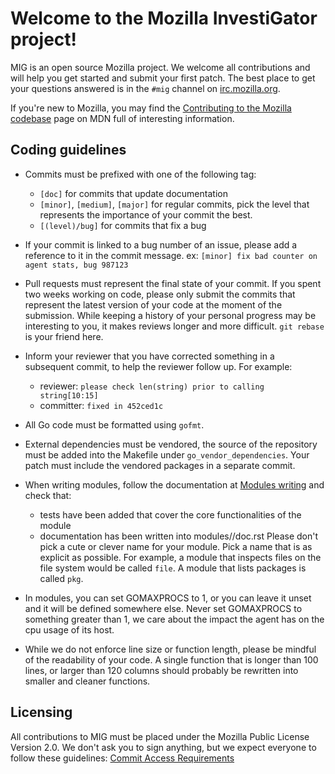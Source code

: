 # Welcome to the Mozilla InvestiGator project!

MIG is an open source Mozilla project. We welcome all contributions and will
help you get started and submit your first patch. The best place to get your
questions answered is in the `#mig` channel on
[irc.mozilla.org](https://wiki.mozilla.org/IRC).

If you're new to Mozilla, you may find the [Contributing to the Mozilla
codebase](https://developer.mozilla.org/en-US/docs/Introduction) page on MDN
full of interesting information.

## Coding guidelines

* Commits must be prefixed with one of the following tag:
    - `[doc]` for commits that update documentation
    - `[minor]`, `[medium]`, `[major]` for regular commits, pick the level that
      represents the importance of your commit the best.
    - `[(level)/bug]` for commits that fix a bug

* If your commit is linked to a bug number of an issue, please add a reference
  to it in the commit message.
  ex: `[minor] fix bad counter on agent stats, bug 987123`

* Pull requests must represent the final state of your commit. If you spent two
  weeks working on code, please only submit the commits that represent the
  latest version of your code at the moment of the submission. While keeping a
  history of your personal progress may be interesting to you, it makes reviews
  longer and more difficult. `git rebase` is your friend here.

* Inform your reviewer that you have corrected something in a subsequent commit,
  to help the reviewer follow up. For example:
    - reviewer: `please check len(string) prior to calling string[10:15]`
    - committer: `fixed in 452ced1c`

* All Go code must be formatted using `gofmt`.

* External dependencies must be vendored, the source of the repository must be
  added into the Makefile under `go_vendor_dependencies`. Your patch must
  include the vendored packages in a separate commit.

* When writing modules, follow the documentation at [Modules
  writing](http://mig.mozilla.org/doc/modules.rst.html) and check that:
    - tests have been added that cover the core functionalities of the module
    - documentation has been written into modules/<modulename>/doc.rst
  Please don't pick a cute or clever name for your module. Pick a name that is
  as explicit as possible. For example, a module that inspects files on the file
  system would be called `file`. A module that lists packages is called `pkg`.

* In modules, you can set GOMAXPROCS to 1, or you can leave it unset and it will
  be defined somewhere else. Never set GOMAXPROCS to something greater than 1,
  we care about the impact the agent has on the cpu usage of its host.

* While we do not enforce line size or function length, please be mindful of the
  readability of your code. A single function that is longer than 100 lines, or
  larger than 120 columns should probably be rewritten into smaller and cleaner
  functions.

## Licensing

All contributions to MIG must be placed under the Mozilla Public License Version
2.0. We don't ask you to sign anything, but we expect everyone to follow these
guidelines: [Commit Access Requirements](https://www.mozilla.org/en-US/about/governance/policies/commit/requirements/)
